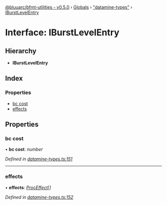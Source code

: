 [@bluuarc/bfmt-utilities - v0.5.0](../README.md) › [Globals](../globals.md) › ["datamine-types"](../modules/_datamine_types_.md) › [IBurstLevelEntry](_datamine_types_.iburstlevelentry.md)

# Interface: IBurstLevelEntry

## Hierarchy

* **IBurstLevelEntry**

## Index

### Properties

* [bc cost](_datamine_types_.iburstlevelentry.md#bc-cost)
* [effects](_datamine_types_.iburstlevelentry.md#effects)

## Properties

###  bc cost

• **bc cost**: *number*

*Defined in [datamine-types.ts:151](https://github.com/BluuArc/bfmt-utilities/blob/master/src/datamine-types.ts#L151)*

___

###  effects

• **effects**: *[ProcEffect](../modules/_datamine_types_.md#proceffect)[]*

*Defined in [datamine-types.ts:152](https://github.com/BluuArc/bfmt-utilities/blob/master/src/datamine-types.ts#L152)*
